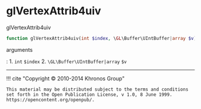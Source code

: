 # glVertexAttrib4uiv
glVertexAttrib4uiv

```php
function glVertexAttrib4uiv(int $index, \GL\Buffer\UIntBuffer|array $v) : void
```

arguments

:    1. `int` `$index` 
    2. `\GL\Buffer\UIntBuffer|array` `$v` 

---
     

!!! cite "Copyright © 2010-2014 Khronos Group"

    This material may be distributed subject to the terms and conditions set forth in the Open Publication License, v 1.0, 8 June 1999. https://opencontent.org/openpub/.